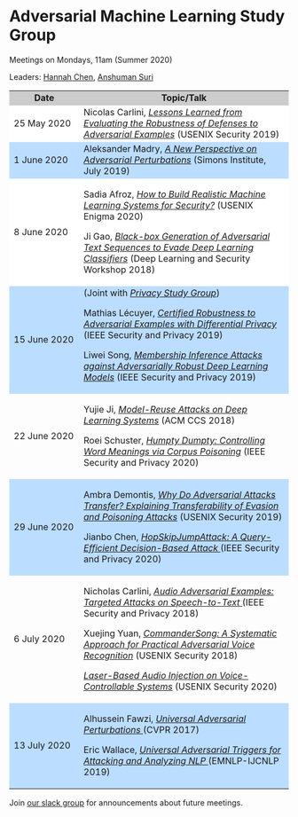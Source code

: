 # Adversarial Machine Learning Study Group


Meetings on Mondays, 11am (Summer 2020)

Leaders: <a href="https://hannahxchen.github.io/">Hannah Chen</a>, <a href="https://sites.google.com/virginia.edu/anshuman/home">Anshuman Suri</a>


   <table width="100%" align="center">
   <tr bgcolor="#CCC"><td style="text-align:center" width="25%"><b>Date</b></td><td width="75%" style="text-align:center"><b>Topic/Talk</b></td></tr>
   <tr bgcolor="#FFF"><td>25 May 2020</td><td>
Nicolas Carlini, <a href="https://www.youtube.com/watch?v=ZncTqqkFipE"><em>Lessons Learned from Evaluating the Robustness of Defenses to Adversarial Examples</em></a> (USENIX Security 2019)
</td></tr>
   <tr bgcolor="#BDF">
   <td>
1 June 2020
   </td><td>
Aleksander Madry, <a href="https://simons.berkeley.edu/talks/tbd-57"><em>A New Perspective on Adversarial Perturbations</em></a> (Simons Institute, July 2019)  
   </td>
   </tr>

   <tr bgcolor="#FFF">
   <td>8 June 2020</td>
   <td>

Sadia Afroz, <a href="https://www.youtube.com/watch?v=wGrCyAtojvg"><em>How to Build Realistic Machine Learning Systems for Security?</em></a> (USENIX Enigma 2020)

Ji Gao, <a href="https://www.youtube.com/watch?v=Ho3V_eACoSQ"><em>Black-box Generation of Adversarial Text Sequences to Evade Deep Learning Classifiers</em></a> (Deep Learning and Security Workshop 2018)   </td>
   </tr>

   <tr bgcolor="#BDF">
   <td>
   15 June 2020</td>
   <td>
(Joint with <a href="/privacy"><em>Privacy Study Group</em></a>)

Mathias Lécuyer, <a href="https://www.youtube.com/watch?v=mYRdZIXtqcA"><em>Certified Robustness to Adversarial Examples with Differential Privacy</em></a> (IEEE Security and Privacy 2019)

Liwei Song, <a href="https://www.youtube.com/watch?v=MUhb3bRla2A"><em>Membership Inference Attacks against Adversarially Robust Deep Learning Models</em></a> (IEEE Security and Privacy 2019)

</td>
</tr>
   <tr>
   <td>22 June 2020</td>
   <td>

Yujie Ji, <a href="https://www.youtube.com/watch?v=Zsd-IB3TWrA"><em>Model-Reuse Attacks on Deep Learning Systems</em></a> (ACM CCS 2018)

Roei Schuster, <a href="https://www.youtube.com/watch?v=lg3NrnxGsiU&feature=youtu.be"><em>Humpty Dumpty: Controlling Word Meanings via Corpus Poisoning</em></a> (IEEE Security and Privacy 2020)


</td>
   </tr>
   <tr bgcolor="#BDF">
   <td>
   29 June 2020</td>
   <td>

Ambra Demontis, <a href="https://www.youtube.com/watch?v=WxgVJAY21kI"><em>Why Do Adversarial Attacks Transfer? Explaining Transferability of Evasion and Poisoning Attacks</em></a> (USENIX Security 2019)

Jianbo Chen, <a href="https://www.youtube.com/watch?v=vkCifg2rp34"><em>HopSkipJumpAttack: A Query-Efficient Decision-Based Attack
</em></a> (IEEE Security and Privacy 2020)

</td>
</tr>
<tr>
   <td>6 July 2020</td>
   <td>

Nicholas Carlini, <a href="https://www.youtube.com/watch?v=Ho5jLKfoKSA"><em>Audio Adversarial Examples: Targeted Attacks on Speech-to-Text
</em></a> (IEEE Security and Privacy 2018)

Xuejing Yuan, <a href="https://www.youtube.com/watch?v=ncfr4YPkJ9E"><em>CommanderSong: A Systematic Approach for Practical Adversarial Voice Recognition</em></a> (USENIX Security 2018)

<a href="https://www.youtube.com/watch?v=ORji7Tz5GiI&feature=emb_title"><em>Laser-Based Audio Injection on Voice-Controllable Systems</em></a> (USENIX Security 2020)

</td>
   </tr>
   <tr bgcolor="#BDF">
   <td>
   13 July 2020</td>
   <td>

Alhussein Fawzi, <a href="https://www.youtube.com/watch?v=yd4j8ue521g&feature=youtu.be"><em>Universal Adversarial Perturbations
</em></a> (CVPR 2017)

Eric Wallace, <a href="https://www.youtube.com/watch?v=pGSl3eHdgeo&feature=youtu.be"><em>Universal Adversarial Triggers for Attacking and Analyzing NLP
</em></a> (EMNLP-IJCNLP 2019)

</td>
</tr>
   

   </table>

Join [our slack group](https://uvasrg.slack.com) for announcements about future meetings.
